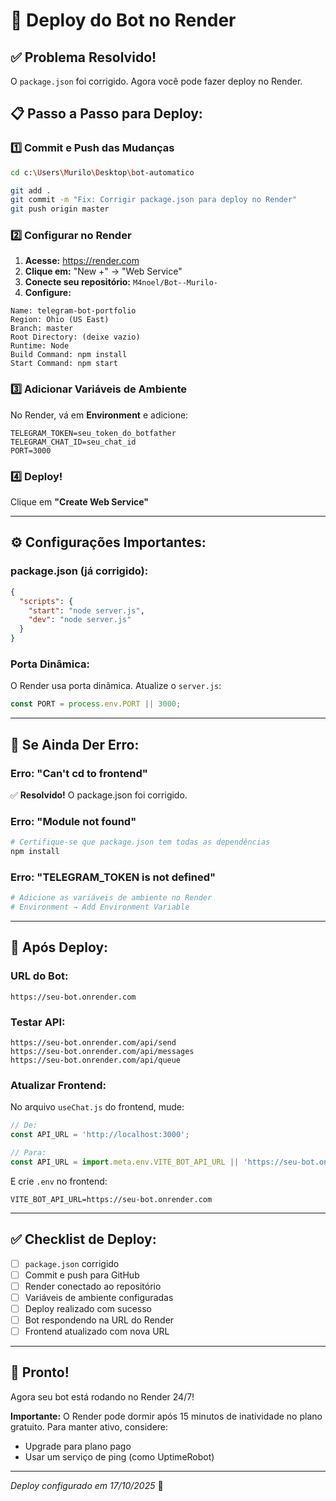 # 🚀 Deploy do Bot no Render

## ✅ Problema Resolvido!

O `package.json` foi corrigido. Agora você pode fazer deploy no Render.

## 📋 Passo a Passo para Deploy:

### 1️⃣ Commit e Push das Mudanças

```bash
cd c:\Users\Murilo\Desktop\bot-automatico

git add .
git commit -m "Fix: Corrigir package.json para deploy no Render"
git push origin master
```

### 2️⃣ Configurar no Render

1. **Acesse:** https://render.com
2. **Clique em:** "New +" → "Web Service"
3. **Conecte seu repositório:** `M4noel/Bot--Murilo-`
4. **Configure:**

```
Name: telegram-bot-portfolio
Region: Ohio (US East)
Branch: master
Root Directory: (deixe vazio)
Runtime: Node
Build Command: npm install
Start Command: npm start
```

### 3️⃣ Adicionar Variáveis de Ambiente

No Render, vá em **Environment** e adicione:

```
TELEGRAM_TOKEN=seu_token_do_botfather
TELEGRAM_CHAT_ID=seu_chat_id
PORT=3000
```

### 4️⃣ Deploy!

Clique em **"Create Web Service"**

---

## ⚙️ Configurações Importantes:

### package.json (já corrigido):
```json
{
  "scripts": {
    "start": "node server.js",
    "dev": "node server.js"
  }
}
```

### Porta Dinâmica:

O Render usa porta dinâmica. Atualize o `server.js`:

```javascript
const PORT = process.env.PORT || 3000;
```

---

## 🔧 Se Ainda Der Erro:

### Erro: "Can't cd to frontend"
✅ **Resolvido!** O package.json foi corrigido.

### Erro: "Module not found"
```bash
# Certifique-se que package.json tem todas as dependências
npm install
```

### Erro: "TELEGRAM_TOKEN is not defined"
```bash
# Adicione as variáveis de ambiente no Render
# Environment → Add Environment Variable
```

---

## 📡 Após Deploy:

### URL do Bot:
```
https://seu-bot.onrender.com
```

### Testar API:
```
https://seu-bot.onrender.com/api/send
https://seu-bot.onrender.com/api/messages
https://seu-bot.onrender.com/api/queue
```

### Atualizar Frontend:

No arquivo `useChat.js` do frontend, mude:

```javascript
// De:
const API_URL = 'http://localhost:3000';

// Para:
const API_URL = import.meta.env.VITE_BOT_API_URL || 'https://seu-bot.onrender.com';
```

E crie `.env` no frontend:
```env
VITE_BOT_API_URL=https://seu-bot.onrender.com
```

---

## ✅ Checklist de Deploy:

- [ ] `package.json` corrigido
- [ ] Commit e push para GitHub
- [ ] Render conectado ao repositório
- [ ] Variáveis de ambiente configuradas
- [ ] Deploy realizado com sucesso
- [ ] Bot respondendo na URL do Render
- [ ] Frontend atualizado com nova URL

---

## 🎉 Pronto!

Agora seu bot está rodando no Render 24/7!

**Importante:** O Render pode dormir após 15 minutos de inatividade no plano gratuito. Para manter ativo, considere:
- Upgrade para plano pago
- Usar um serviço de ping (como UptimeRobot)

---

*Deploy configurado em 17/10/2025* 🚀
